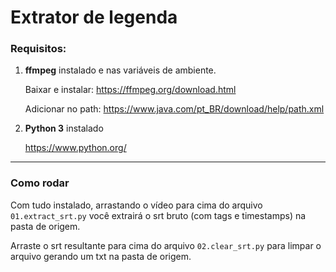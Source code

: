 # Extrator de legenda

### Requisitos:

1. **ffmpeg** instalado e nas variáveis de ambiente.

	Baixar e instalar:
	https://ffmpeg.org/download.html

	Adicionar no path:
	https://www.java.com/pt_BR/download/help/path.xml

2. **Python 3** instalado

	https://www.python.org/

------------

### Como rodar

Com tudo instalado, arrastando o vídeo para cima do arquivo `01.extract_srt.py` você extrairá o srt bruto (com tags e timestamps) na pasta de origem.

Arraste o srt resultante para cima do arquivo `02.clear_srt.py` para limpar o arquivo gerando um txt na pasta de origem.
